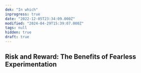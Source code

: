 ```yaml
---
dek: "In which"
inprogress: true
date: "2022-12-05T23:34:09.000Z"
modified: "2024-04-29T15:39:07.000Z"
tags: null
hidden: true
draft: true
---
```

## Risk and Reward: The Benefits of Fearless Experimentation
